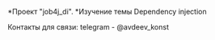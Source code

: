 *Проект "job4j_di".
*Изучение темы Dependency injection


Контакты для связи: telegram - @avdeev_konst